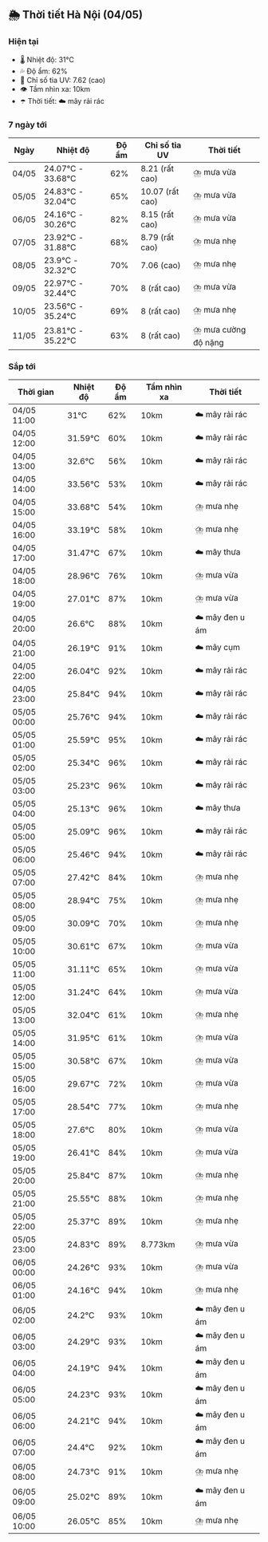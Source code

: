 ## 🌦️ Thời tiết Hà Nội (04/05)

### Hiện tại

- 🌡️ Nhiệt độ: 31℃
- 💦 Độ ẩm: 62%
- 🌟 Chỉ số tia UV: 7.62 (cao)
- 👁️ Tầm nhìn xa: 10km
- ☂️ Thời tiết: ☁️ mây rải rác

### 7 ngày tới

| Ngày | Nhiệt độ | Độ ẩm | Chỉ số tia UV | Thời tiết |
| --- | --- | --- | --- | --- |
| 04/05 | 24.07℃ - 33.68℃ | 62% | 8.21 (rất cao) | ⛈️ mưa vừa |
| 05/05 | 24.83℃ - 32.04℃ | 65% | 10.07 (rất cao) | ⛈️ mưa vừa |
| 06/05 | 24.16℃ - 30.26℃ | 82% | 8.15 (rất cao) | ⛈️ mưa vừa |
| 07/05 | 23.92℃ - 31.88℃ | 68% | 8.79 (rất cao) | ⛈️ mưa nhẹ |
| 08/05 | 23.9℃ - 32.32℃ | 70% | 7.06 (cao) | ⛈️ mưa nhẹ |
| 09/05 | 22.97℃ - 32.44℃ | 70% | 8 (rất cao) | ⛈️ mưa vừa |
| 10/05 | 23.56℃ - 35.24℃ | 69% | 8 (rất cao) | ⛈️ mưa nhẹ |
| 11/05 | 23.81℃ - 35.22℃ | 63% | 8 (rất cao) | ⛈️ mưa cường độ nặng |

### Sắp tới

| Thời gian | Nhiệt độ | Độ ẩm | Tầm nhìn xa | Thời tiết |
| --- | --- | --- | --- | --- |
| 04/05 11:00 | 31℃ | 62% | 10km | ☁️ mây rải rác |
| 04/05 12:00 | 31.59℃ | 60% | 10km | ☁️ mây rải rác |
| 04/05 13:00 | 32.6℃ | 56% | 10km | ☁️ mây rải rác |
| 04/05 14:00 | 33.56℃ | 53% | 10km | ☁️ mây rải rác |
| 04/05 15:00 | 33.68℃ | 54% | 10km | ⛈️ mưa nhẹ |
| 04/05 16:00 | 33.19℃ | 58% | 10km | ⛈️ mưa nhẹ |
| 04/05 17:00 | 31.47℃ | 67% | 10km | ☁️ mây thưa |
| 04/05 18:00 | 28.96℃ | 76% | 10km | ⛈️ mưa vừa |
| 04/05 19:00 | 27.01℃ | 87% | 10km | ⛈️ mưa vừa |
| 04/05 20:00 | 26.6℃ | 88% | 10km | ☁️ mây đen u ám |
| 04/05 21:00 | 26.19℃ | 91% | 10km | ☁️ mây cụm |
| 04/05 22:00 | 26.04℃ | 92% | 10km | ☁️ mây rải rác |
| 04/05 23:00 | 25.84℃ | 94% | 10km | ☁️ mây rải rác |
| 05/05 00:00 | 25.76℃ | 94% | 10km | ☁️ mây rải rác |
| 05/05 01:00 | 25.59℃ | 95% | 10km | ☁️ mây rải rác |
| 05/05 02:00 | 25.34℃ | 96% | 10km | ☁️ mây rải rác |
| 05/05 03:00 | 25.23℃ | 96% | 10km | ☁️ mây rải rác |
| 05/05 04:00 | 25.13℃ | 96% | 10km | ☁️ mây thưa |
| 05/05 05:00 | 25.09℃ | 96% | 10km | ☁️ mây rải rác |
| 05/05 06:00 | 25.46℃ | 94% | 10km | ☁️ mây rải rác |
| 05/05 07:00 | 27.42℃ | 84% | 10km | ⛈️ mưa nhẹ |
| 05/05 08:00 | 28.94℃ | 75% | 10km | ⛈️ mưa nhẹ |
| 05/05 09:00 | 30.09℃ | 70% | 10km | ⛈️ mưa nhẹ |
| 05/05 10:00 | 30.61℃ | 67% | 10km | ⛈️ mưa vừa |
| 05/05 11:00 | 31.11℃ | 65% | 10km | ⛈️ mưa vừa |
| 05/05 12:00 | 31.24℃ | 64% | 10km | ⛈️ mưa vừa |
| 05/05 13:00 | 32.04℃ | 61% | 10km | ⛈️ mưa nhẹ |
| 05/05 14:00 | 31.95℃ | 61% | 10km | ⛈️ mưa vừa |
| 05/05 15:00 | 30.58℃ | 67% | 10km | ⛈️ mưa vừa |
| 05/05 16:00 | 29.67℃ | 72% | 10km | ⛈️ mưa vừa |
| 05/05 17:00 | 28.54℃ | 77% | 10km | ⛈️ mưa nhẹ |
| 05/05 18:00 | 27.6℃ | 80% | 10km | ⛈️ mưa vừa |
| 05/05 19:00 | 26.41℃ | 84% | 10km | ⛈️ mưa vừa |
| 05/05 20:00 | 25.84℃ | 87% | 10km | ⛈️ mưa nhẹ |
| 05/05 21:00 | 25.55℃ | 88% | 10km | ⛈️ mưa nhẹ |
| 05/05 22:00 | 25.37℃ | 89% | 10km | ⛈️ mưa nhẹ |
| 05/05 23:00 | 24.83℃ | 89% | 8.773km | ⛈️ mưa vừa |
| 06/05 00:00 | 24.26℃ | 93% | 10km | ⛈️ mưa vừa |
| 06/05 01:00 | 24.16℃ | 94% | 10km | ⛈️ mưa nhẹ |
| 06/05 02:00 | 24.2℃ | 93% | 10km | ☁️ mây đen u ám |
| 06/05 03:00 | 24.29℃ | 93% | 10km | ☁️ mây đen u ám |
| 06/05 04:00 | 24.19℃ | 94% | 10km | ☁️ mây đen u ám |
| 06/05 05:00 | 24.23℃ | 93% | 10km | ☁️ mây đen u ám |
| 06/05 06:00 | 24.21℃ | 94% | 10km | ☁️ mây đen u ám |
| 06/05 07:00 | 24.4℃ | 92% | 10km | ☁️ mây đen u ám |
| 06/05 08:00 | 24.73℃ | 91% | 10km | ⛈️ mưa nhẹ |
| 06/05 09:00 | 25.02℃ | 89% | 10km | ☁️ mây đen u ám |
| 06/05 10:00 | 26.05℃ | 85% | 10km | ⛈️ mưa nhẹ |
